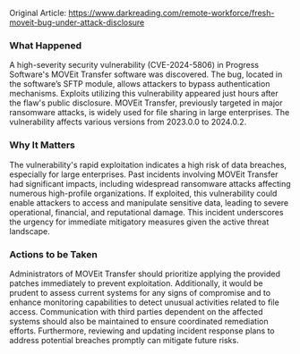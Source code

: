 Original Article: https://www.darkreading.com/remote-workforce/fresh-moveit-bug-under-attack-disclosure

### What Happened
A high-severity security vulnerability (CVE-2024-5806) in Progress Software's MOVEit Transfer software was discovered. The bug, located in the software’s SFTP module, allows attackers to bypass authentication mechanisms. Exploits utilizing this vulnerability appeared just hours after the flaw's public disclosure. MOVEit Transfer, previously targeted in major ransomware attacks, is widely used for file sharing in large enterprises. The vulnerability affects various versions from 2023.0.0 to 2024.0.2.

### Why It Matters
The vulnerability's rapid exploitation indicates a high risk of data breaches, especially for large enterprises. Past incidents involving MOVEit Transfer had significant impacts, including widespread ransomware attacks affecting numerous high-profile organizations. If exploited, this vulnerability could enable attackers to access and manipulate sensitive data, leading to severe operational, financial, and reputational damage. This incident underscores the urgency for immediate mitigatory measures given the active threat landscape.

### Actions to be Taken
Administrators of MOVEit Transfer should prioritize applying the provided patches immediately to prevent exploitation. Additionally, it would be prudent to assess current systems for any signs of compromise and to enhance monitoring capabilities to detect unusual activities related to file access. Communication with third parties dependent on the affected systems should also be maintained to ensure coordinated remediation efforts. Furthermore, reviewing and updating incident response plans to address potential breaches promptly can mitigate future risks.
